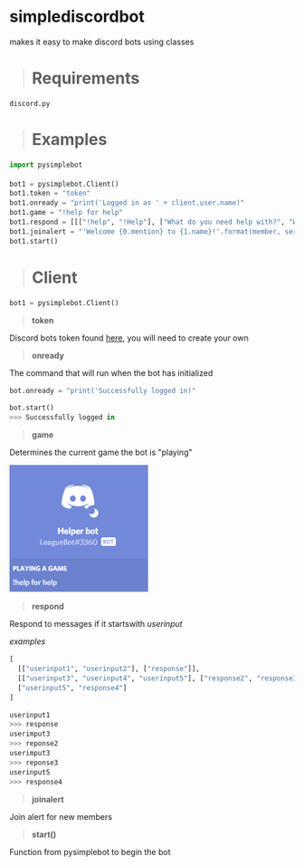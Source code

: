 # simplediscordbot
makes it easy to make discord bots using classes

># Requirements
```
discord.py
```
># Examples
```python
import pysimplebot

bot1 = pysimplebot.Client()
bot1.token = "token"
bot1.onready = "print('Logged in as ' + client.user.name)"
bot1.game = "!help for help"
bot1.respond = [[["!help", "!Help"], ["What do you need help with?", "Whats up?", "How can I help?"]]]
bot1.joinalert = "'Welcome {0.mention} to {1.name}!'.format(member, server)"
bot1.start()

```
> # Client
```python
bot1 = pysimplebot.Client()
```
> **token**

Discord bots token found [here](https://discordapp.com/developers/applications), you will need to create your own

> **onready**

The command that will run when the bot has initialized
```python
bot.onready = "print('Successfully logged in)"
```

```python
bot.start()
>>> Successfully logged in
```


> **game**

Determines the current game the bot is "playing"


![gameplayed](https://github.com/KarlofKuwait/pysimplebot/blob/master/pysimplebot%20demonstration%20images/Game%20being%20played.png?raw=true)

> **respond**

Respond to messages if it startswith *userinput*

*examples*
```python
[
  [["userinput1", "userinput2"], ["response"]],
  [["userinput3", "userinput4", "userinput5"], ["response2", "response3"]], # Bot will choose either response 2 or 3
  ["userinput5", "response4"]
]
```

```python
userinput1
>>> response
userimput3
>>> reponse2
userimput3
>>> reponse3
userinput5
>>> response4
```

> **joinalert**

Join alert for new members

> **start()**

Function from pysimplebot to begin the bot
